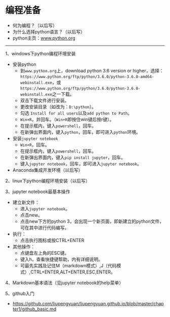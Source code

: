 # 编程准备
- 何为编程？（以后写）
- 为什么选择python语言？（以后写）
- python主页：www.python.org
---
1、windows下python编程环境安装
- 安装python
  - 到`www.python.org`上，download python 3.6 version or higher，选择：`https://www.python.org/ftp/python/3.6.0/python-3.6.0-amd64-webinstall.exe`，或
`https://www.python.org/ftp/python/3.6.0/python-3.6.0-webinstall.exe`之一下载。
  - 双击下载文件进行安装。
  - 更改安装目录（如改为：`D:\python`）。
  - 勾选 `Install for all users`以及`add python to Path`。
  - `Win+R`，并回车。（`Win+R`即按住win键后按r键）。
  - 在提示框内，键入`powershell`，回车。
  - 在新弹出界面内，键入`python`，回车，即可进入`python`环境。
- 安装`jupyter notebook`
  - `Win+R`，回车。
  - 在提示框内，键入`powershell`，回车。
  - 在新弹出界面内，键入`pip install jupyter`，回车。
  - 键入`jupyter notebook`，回车，即可进入`jupyter notebook`。
- Anaconda集成开发环境（以后写）

2、linux下python编程环境安装（以后写）

3、jupyter notebook最基本操作
- 建立新文件：
  - 进入`jupyter notebook`。
  - 点击new。
  - 点击new下方的python 3，会出现一个新页面，即新建立的python文件，可在其中进行代码编写。
- 执行：
  - 点击执行图标或按CTRL+ENTER
- 其他操作：
  - 点键盘左上角的ESC键。
  - 键入h，查看快捷键帮助，内有详细说明。
  - 可最先实践及记住M（markdown模式）,J（代码模式）,CTRL+ENTER,ALT+ENTER,ESC,ENTER。
 
 4、Markdown基本语法（见jupyter notebook的help菜单）
 
 5、github入门
 - https://github.com/liupengyuan/liupengyuan.github.io/blob/master/chapter1/github_basic.md
